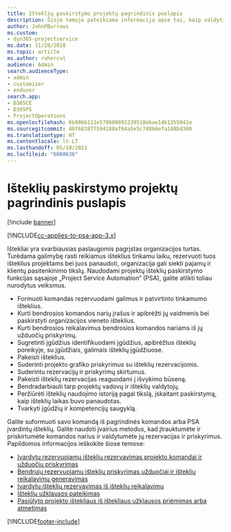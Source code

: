 ```yaml
---
title: Išteklių paskirstymo projektų pagrindinis puslapis
description: Šioje temoje pateikiama informacija apie tai, kaip valdyti išteklių galimybes „Project Service Automation (PSA) for Dynamics 365“.
author: JohnPBurrows
ms.custom:
- dyn365-projectservice
ms.date: 11/28/2018
ms.topic: article
ms.author: ruhercul
audience: Admin
search.audienceType:
- admin
- customizer
- enduser
search.app:
- D365CE
- D365PS
- ProjectOperations
ms.openlocfilehash: 6b806b111e579609092239518ebae14b1355941e
ms.sourcegitcommit: 40f68387f594180af64a5e5c748b6efa188bd300
ms.translationtype: HT
ms.contentlocale: lt-LT
ms.lasthandoff: 05/10/2021
ms.locfileid: "6008636"
---
```

# <a name="resourcing-projects-home-page"></a>Išteklių paskirstymo projektų pagrindinis puslapis

[!include [banner](../includes/psa-now-project-operations.md)]

[!INCLUDE[cc-applies-to-psa-app-3.x](../includes/cc-applies-to-psa-app-3x.md)]

Ištekliai yra svarbiausias paslaugomis pagrįstas organizacijos turtas. Turėdama galimybę rasti reikiamus išteklius tinkamu laiku, rezervuoti tuos išteklius projektams bei juos panaudoti, organizacija gali siekti pajamų ir klientų pasitenkinimo tikslų. Naudodami projektų išteklių paskirstymo funkcijas sąsajoje „Project Service Automation“ (PSA), galite atlikti toliau nurodytus veiksmus.

- Formuoti komandas rezervuodami galimus ir patvirtinto tinkamumo išteklius.
- Kurti bendrosios komandos narių įrašus ir apibrėžti jų vaidmenis bei paskirstyti organizacijos vieneto išteklius.
- Kurti bendrosios reikalavimus bendrosios komandos nariams iš jų užduočių priskyrimų.
- Sugretinti įgūdžius identifikuodami įgūdžius, apibrėžtus išteklių poreikyje, su įgūdžiais, galimais išteklių įgūdžiuose.
- Pakeisti išteklius.
- Suderinti projekto grafiko priskyrimus su išteklių rezervacijomis.
- Suderintu rezervacijų ir priskyrimų skirtumus.
- Pakeisti išteklių rezervacijas reaguodami į išvykimo būseną.
- Bendradarbiauti tarp projektų vadovų ir išteklių valdytojų.
- Peržiūrėti išteklių naudojimo istoriją pagal tikslą, įskaitant paskirstymą, kaip išteklių laikas buvo panaudotas.
- Tvarkyti įgūdžių ir kompetencijų saugyklą.


Galite suformuoti savo komandą iš pagrindinės komandos arba PSA įvardintų išteklių. Galite naudoti įvairius metodus, kad įtrauktumėte ir priskirtumėte komandos narius ir valdytumėte jų rezervacijas ir priskyrimus. Papildomos informacijos ieškokite šiose temose:

- [Įvardytų rezervuojamų išteklių rezervavimas projekto komandai ir užduočių priskyrimas](assign-named-bookable-resource.md)
- [Bendrųjų rezervuojamų išteklių priskyrimas užduočiai ir išteklių reikalavimų generavimas](assign-generic-bookable-resource.md)
- [Įvardytų išteklių rezervavimas iš išteklių reikalavimų](book-named-resource.md)
- [Išteklių užklausos pateikimas](submit-resource-request.md)
- [Pasiūlyto projekto ištekliaus iš ištekliaus užklausos priėmimas arba atmetimas](accept-reject-proposed-resource.md)


[!INCLUDE[footer-include](../includes/footer-banner.md)]